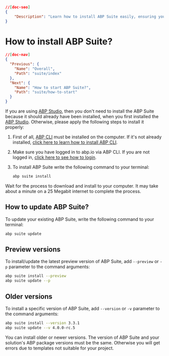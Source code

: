 ```json
//[doc-seo]
{
    "Description": "Learn how to install ABP Suite easily, ensuring you’re set up for seamless development with the ABP Framework."
}
```

# How to install ABP Suite?

````json
//[doc-nav]
{
  "Previous": {
    "Name": "Overall",
    "Path": "suite/index"
  },
  "Next": {
    "Name": "How to start ABP Suite?",
    "Path": "suite/how-to-start"
  }
}
````

If you are using [ABP Studio](../studio/index.md), then you don't need to install the ABP Suite because it should already have been installed, when you first installed the [ABP Studio](../studio/index.md). Otherwise, please apply the following steps to install it properly:

1. First of all, [ABP CLI](../cli/index.md) must be installed on the computer. If it's not already installed, [click here to learn how to install ABP CLI](../cli/index.md#installation). 

2. Make sure you have logged in to abp.io via ABP CLI. If you are not logged in, [click here to see how to login](../cli/index.md#login).

3. To install ABP Suite write the following command to your terminal:

   ```bash
   abp suite install
   ```

Wait for the process to download and install to your computer. It may take about a minute on a 25 Megabit internet to complete the process.

## How to update ABP Suite?

To update your existing ABP Suite, write the following command to your terminal:

```bash
abp suite update
```

## Preview versions

To install/update the latest preview version of ABP Suite, add `--preview` or `-p` parameter to the command arguments:

```bash
abp suite install --preview
abp suite update --p
```


## Older versions

To install a specific version of ABP Suite, add `--version` or `-v` parameter to the command arguments:

```bash
abp suite install --version 3.3.1
abp suite update --v 4.0.0-rc.5
```

You can install older or newer versions. The version of ABP Suite and your solution's ABP package versions must be the same. Otherwise you will get errors due to templates not suitable for your project. 